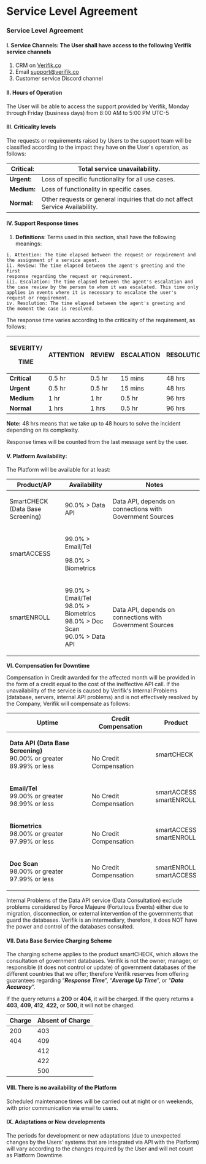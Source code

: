 # Service Level Agreement

### **Service Level Agreement**

#### **I. Service Channels: The User shall have access to the following Verifik service channels**

1. CRM on [Verifik.co](http://verifik.co)
2. Email <support@verifik.co>
3. Customer service Discord channel

#### **II. Hours of Operation**

The User will be able to access the support provided by Verifik, Monday through Friday (business days) from 8:00 AM to 5:00 PM UTC-5

#### **III. Criticality levels**

The requests or requirements raised by Users to the support team will be classified according to the impact they have on the User's operation, as follows:

| **Critical:** | Total service unavailability.                                                |
| ------------- | ---------------------------------------------------------------------------- |
| **Urgent:**   | Loss of specific functionality for all use cases.                            |
| **Medium:**   | Loss of functionality in specific cases.                                     |
| **Normal:**   | Other requests or general inquiries that do not affect Service Availability. |

#### **IV. Support Response times**

1. **Definitions**: Terms used in this section, shall have the following meanings:

```
i. Attention: The time elapsed between the request or requirement and
the assignment of a service agent.
ii. Review: The time elapsed between the agent's greeting and the first
response regarding the request or requirement.
iii. Escalation: The time elapsed between the agent's escalation and
the case review by the person to whom it was escalated. This time only
applies in events where it is necessary to escalate the user's
request or requirement.
iv. Resolution: The time elapsed between the agent's greeting and
the moment the case is resolved.
```

The response time varies according to the criticality of the requirement, as follows:

| <p><strong>SEVERITY/</strong></p><p><strong>TIME</strong></p> | **ATTENTION** | **REVIEW** | **ESCALATION** | **RESOLUTION** |
| ------------------------------------------------------------- | ------------- | ---------- | -------------- | -------------- |
| **Critical**                                                  | 0.5 hr        | 0.5 hr     | 15 mins        | 48 hrs         |
| **Urgent**                                                    | 0.5 hr        | 0.5 hr     | 15 mins        | 48 hrs         |
| **Medium**                                                    | 1 hr          | 1 hr       | 0.5 hr         | 96 hrs         |
| **Normal**                                                    | 1 hrs         | 1 hrs      | 0.5 hr         | 96 hrs         |

**Note:** 48 hrs means that we take up to 48 hours to solve the incident depending on its complexity.

Response times will be counted from the last message sent by the user.

#### **V. Platform Availability:**

The Platform will be available for at least:

| **Product/AP**                             | **Availability**                                                                         | **Notes**                                                |
| ------------------------------------------ | ---------------------------------------------------------------------------------------- | -------------------------------------------------------- |
| <p>SmartCHECK<br>(Data Base Screening)</p> | 90.0% > Data API                                                                         | Data API, depends on connections with Government Sources |
| smartACCESS                                | <p>99.0% > Email/Tel </p><p>98.0% > Biometrics</p>                                       |                                                          |
| smartENROLL                                | <p>99.0% > Email/Tel <br>98.0% > Biometrics <br>98.0% > Doc Scan<br>90.0% > Data API</p> | Data API, depends on connections with Government Sources |

**VI. Compensation for Downtime**&#x20;

Compensation in Credit awarded for the affected month will be provided in the form of a credit equal to the cost of the ineffective API call. If the unavailability of the service is caused by Verifik's Internal Problems (database, servers, internal API problems) and is not effectively resolved by the Company, Verifik will compensate as follows:

| **Uptime**                                                                                    | **Credit Compensation**                  | **Product**                       |
| --------------------------------------------------------------------------------------------- | ---------------------------------------- | --------------------------------- |
| <p><strong>Data API (Data Base Screening)</strong><br>90.00% or greater<br>89.99% or less</p> | <p><br><br>No Credit<br>Compensation</p> | smartCHECK                        |
| <p><strong>Email/Tel</strong><br>99.00% or greater<br>98.99% or less</p>                      | <p><br>No Credit<br>Compensation</p>     | <p>smartACCESS<br>smartENROLL</p> |
| <p><strong>Biometrics</strong><br>98.00% or greater<br>97.99% or less<br></p>                 | <p><br>No Credit<br>Compensation</p>     | <p>smartACCESS<br>smartENROLL</p> |
| <p><strong>Doc Scan</strong><br>98.00% or greater<br>97.99% or less</p>                       | <p></p><p>No Credit<br>Compensation </p> | <p>smartENROLL<br>smartACCESS</p> |

Internal Problems of the Data API service (Data Consultation) exclude problems considered by Force Majeure (Fortuitous Events) either due to migration, disconnection, or external intervention of the governments that guard the databases. Verifik is an intermediary, therefore, it does NOT have the power and control of the databases consulted.

#### VII. Data Base Service Charging Scheme

The charging scheme applies to the product smartCHECK, which allows the consultation of government databases. Verifik is not the owner, manager, or responsible (it does not control or update) of government databases of the different countries that we offer; therefore Verifik reserves from offering guarantees regarding “***Response Time***”, “***Average Up Time***”, or “***Data Accuracy***”.

If the query returns a **200** or **404**, it will be charged. If the query returns a **403**, **409**, **412**, **422,** or **500**, it will not be charged.

| **Charge** | **Absent of Charge** |
| ---------- | -------------------- |
| 200        | 403                  |
| 404        | 409                  |
|            | 412                  |
|            | 422                  |
|            | 500                  |

#### **VIII. There is no availability of the Platform**

Scheduled maintenance times will be carried out at night or on weekends, with prior communication via email to users.

#### **IX. Adaptations or New developments**

The periods for development or new adaptations (due to unexpected changes by the Users' systems that are integrated via API with the Platform) will vary according to the changes required by the User and will not count as Platform Downtime.
